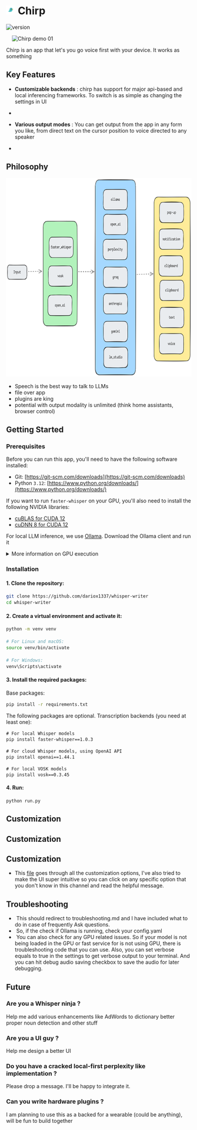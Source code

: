 
# <img src="./assets/chirp_logo.png" alt="Chirp icon" width="25" height="25"> Chirp
![version](https://img.shields.io/badge/version-1.0-blue)

<p align="center">

    <img src="./assets/chirp-demo-01.gif" alt="Chirp demo 01" width="340" height="136">

</p>

  
Chirp is an app that let's you go voice first with your device. It works as something
## Key Features

- **Customizable backends** : chirp has support for major api-based and local inferencing frameworks. To switch is as simple as changing the settings in UI

- <demo></demo>

- **Various output modes** : You can get output from the app in any form you like, from direct text on the cursor position to voice directed to any speaker

- <demo></demo>

## Philosophy

<p align="center">
    <img src="./assets/chirp-options.png" alt="Chirp philosophy" width="880" height="540">
</p>

- Speech is the best way to talk to LLMs
- file over app
- plugins are king
- potential with output modality is unlimited (think home assistants, browser control)
## Getting Started

  

### Prerequisites

Before you can run this app, you'll need to have the following software installed:
- Git: [https://git-scm.com/downloads](https://git-scm.com/downloads)
- Python `3.12`: [https://www.python.org/downloads/](https://www.python.org/downloads/)

If you want to run `faster-whisper` on your GPU, you'll also need to install the following NVIDIA libraries:
- [cuBLAS for CUDA 12](https://developer.nvidia.com/cublas)
- [cuDNN 8 for CUDA 12](https://developer.nvidia.com/cudnn)

For local LLM inference, we use [Ollama](https://github.com/ollama/ollama). Download the Ollama client and run it

<details>

<summary>More information on GPU execution</summary>

  

The below was taken directly from the [`faster-whisper` README](https://github.com/SYSTRAN/faster-whisper?tab=readme-ov-file#gpu):

  

**Note:** The latest versions of `ctranslate2` support CUDA 12 only. For CUDA 11, the current workaround is downgrading to the `3.24.0` version of `ctranslate2` (This can be done with `pip install --force-reinsall ctranslate2==3.24.0`).

  

There are multiple ways to install the NVIDIA libraries mentioned above. The recommended way is described in the official NVIDIA documentation, but we also suggest other installation methods below.

  

#### Use Docker

  

The libraries (cuBLAS, cuDNN) are installed in these official NVIDIA CUDA Docker images: `nvidia/cuda:12.0.0-runtime-ubuntu20.04` or `nvidia/cuda:12.0.0-runtime-ubuntu22.04`.

  

#### Install with `pip` (Linux only)

  

On Linux these libraries can be installed with `pip`. Note that `LD_LIBRARY_PATH` must be set before launching Python.

  

```bash

pip install nvidia-cublas-cu12 nvidia-cudnn-cu12

  

export LD_LIBRARY_PATH=`python3 -c 'import os; import nvidia.cublas.lib; import nvidia.cudnn.lib; print(os.path.dirname(nvidia.cublas.lib.__file__) + ":" + os.path.dirname(nvidia.cudnn.lib.__file__))'`

```

  

**Note**: Version 9+ of `nvidia-cudnn-cu12` appears to cause issues due its reliance on cuDNN 9 (Faster-Whisper does not currently support cuDNN 9). Ensure your version of the Python package is for cuDNN 8.

  

#### Download the libraries from Purfview's repository (Windows & Linux)

  

Purfview's [whisper-standalone-win](https://github.com/Purfview/whisper-standalone-win) provides the required NVIDIA libraries for Windows & Linux in a [single archive](https://github.com/Purfview/whisper-standalone-win/releases/tag/libs). Decompress the archive and place the libraries in a directory included in the `PATH`.

  

</details>

### Installation
#### 1. Clone the repository:
```bash
git clone https://github.com/dariox1337/whisper-writer
cd whisper-writer
```
#### 2. Create a virtual environment and activate it:
```bash
python -m venv venv

# For Linux and macOS:
source venv/bin/activate

# For Windows:
venv\Scripts\activate
```
#### 3. Install the required packages:
Base packages:
```bash
pip install -r requirements.txt
```
The following packages are optional.
Transcription backends (you need at least one):

```
# For local Whisper models
pip install faster-whisper==1.0.3

# For cloud Whisper models, using OpenAI API
pip install openai==1.44.1

# For local VOSK models
pip install vosk==0.3.45
```
#### 4. Run:

```
python run.py
```
## Customization 
## Customization 

## Customization

- This [file]() goes through all the customization options, I've also tried to make the UI super intuitive so you can click on any specific option that you don't know in this channel and read the helpful message.
## Troubleshooting

-  This should redirect to troubleshooting.md and I have included what to do in case of frequently Ask questions.
-  So, if the check if Ollama is running, check your config.yaml
-  You can also check for any GPU related issues. So if your model is not being loaded in the GPU or fast service for is not using GPU, there is troubleshooting code that you can use. Also, you can set verbose equals to true in the settings to get verbose output to your terminal. And you can hit debug audio saving checkbox to save the audio for later debugging.

## Future

### Are you a Whisper ninja ?
Help me add various enhancements like AdWords to dictionary better proper noun detection and other stuff

### Are you a UI guy ?
Help me design a better UI 

### Do you have a cracked local-first perplexity like implementation ?
Please drop a message. I'll be happy to integrate it.

### Can you write hardware plugins ?
I am planning to use this as a backed for a wearable (could be anything), will be fun to build together